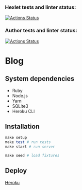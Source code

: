 ### Hexlet tests and linter status:
[![Actions Status](https://github.com/Yorickov/rails-project-lvl2/workflows/hexlet-check/badge.svg?branch=)](https://github.com/Yorickov/rails-project-lvl2/actions?query=branch:)

### Author tests and linter status:
[![Actions Status](https://github.com/Yorickov/rails-project-lvl2/workflows/master.yml/badge.svg)](https://github.com/Yorickov/rails-project-lvl2/actions)

# Blog

## System dependencies

- Ruby
- Node.js
- Yarn
- SQLite3
- Heroku CLI

## Installation

```ruby
make setup
make test # run tests
make start # run server

make seed # load fixtures
```

## Deploy

[Heroku](https://blog-collective.herokuapp.com/)
